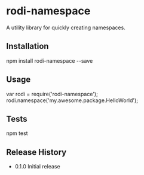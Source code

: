 # rodi-namespace

A utility library for quickly creating namespaces.

## Installation

  npm install rodi-namespace --save

## Usage

  var rodi = require('rodi-namespace');
  rodi.namespace('my.awesome.package.HelloWorld');

## Tests

  npm test

## Release History

* 0.1.0 Initial release

